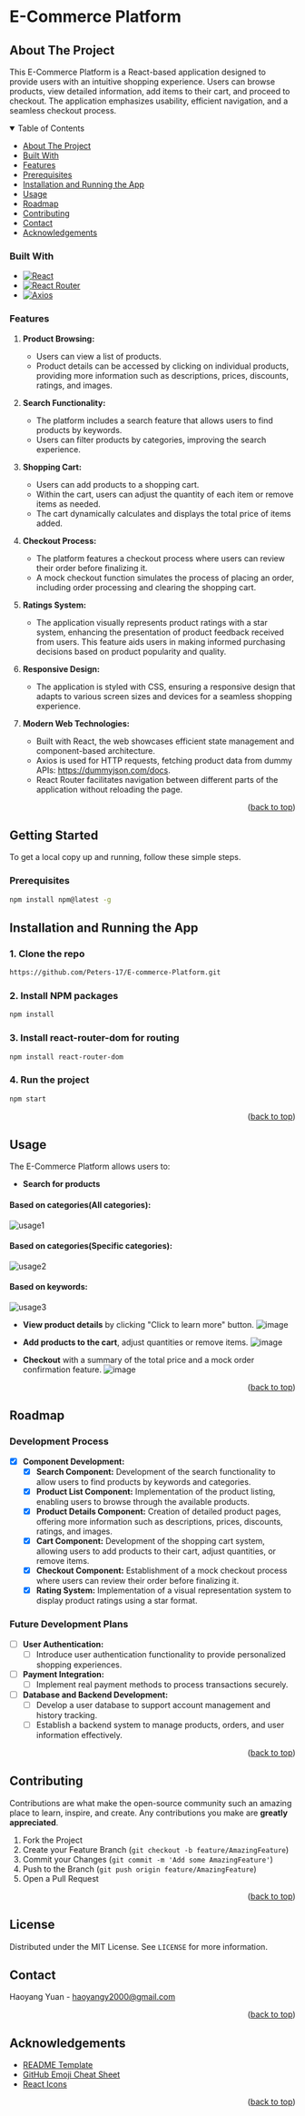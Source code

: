 # E-Commerce Platform

## About The Project

This E-Commerce Platform is a React-based application designed to provide users with an intuitive shopping experience. Users can browse products, view detailed information, add items to their cart, and proceed to checkout. The application emphasizes usability, efficient navigation, and a seamless checkout process.

<a name="readme-top"></a>

<details open>
<summary>Table of Contents</summary>
<ul>
  <li><a href="#about-the-project">About The Project</a></li>
  <li><a href="#built-with">Built With</a></li>
  <li><a href="#features">Features</a></li>
  <li><a href="#prerequisites">Prerequisites</a></li>
  <li><a href="#installation-and-running-the-app">Installation and Running the App</a></li>
  <li><a href="#usage">Usage</a></li>
  <li><a href="#roadmap">Roadmap</a></li>
  <li><a href="#contributing">Contributing</a></li>
  <li><a href="#contact">Contact</a></li>
  <li><a href="#acknowledgements">Acknowledgements</a></li>
</ul>
</details>

### Built With

* [![React][React.js]][React-url]
* [![React Router][ReactRouter-dom.js]][ReactRouter-dom-url]
* [![Axios][Axios.js]][Axios-url]

### Features

1. **Product Browsing:**
   - Users can view a list of products.
   - Product details can be accessed by clicking on individual products, providing more information such as descriptions, prices, discounts, ratings, and images.

2. **Search Functionality:**
   - The platform includes a search feature that allows users to find products by keywords.
   - Users can filter products by categories, improving the search experience.

3. **Shopping Cart:**
   - Users can add products to a shopping cart.
   - Within the cart, users can adjust the quantity of each item or remove items as needed.
   - The cart dynamically calculates and displays the total price of items added.

4. **Checkout Process:**
   - The platform features a checkout process where users can review their order before finalizing it.
   - A mock checkout function simulates the process of placing an order, including order processing and clearing the shopping cart.

5. **Ratings System:**
   - The application visually represents product ratings with a star system, enhancing the presentation of product feedback received from users. This feature aids users in making informed purchasing decisions based on product popularity and quality.

6. **Responsive Design:**
   - The application is styled with CSS, ensuring a responsive design that adapts to various screen sizes and devices for a seamless shopping experience.

7. **Modern Web Technologies:**
   - Built with React, the web showcases efficient state management and component-based architecture.
   - Axios is used for HTTP requests, fetching product data from dummy APIs: https://dummyjson.com/docs.
   - React Router facilitates navigation between different parts of the application without reloading the page.

<p align="right">(<a href="#readme-top">back to top</a>)</p>

## Getting Started

To get a local copy up and running, follow these simple steps.

### Prerequisites

```sh
npm install npm@latest -g
```
## Installation and Running the App

### 1. Clone the repo

```sh
https://github.com/Peters-17/E-commerce-Platform.git
```
### 2. Install NPM packages

```sh
npm install
```
### 3. Install react-router-dom for routing

```sh
npm install react-router-dom

```

### 4. Run the project

```sh
npm start

```

<p align="right">(<a href="#readme-top">back to top</a>)</p>


## Usage

The E-Commerce Platform allows users to:

- **Search for products**
  
#### Based on categories(All categories):
![usage1](https://github.com/Peters-17/E-commerce-Platform/assets/85666623/740adb96-1225-469a-922c-cc0fe7407de5)

#### Based on categories(Specific categories):
![usage2](https://github.com/Peters-17/E-commerce-Platform/assets/85666623/4c43be4b-2a75-4d02-91ad-8978f1d16301)

#### Based on keywords:
![usage3](https://github.com/Peters-17/E-commerce-Platform/assets/85666623/3bf019ea-84f0-4236-bd25-e26f815bbfa6)


- **View product details** by clicking "Click to learn more" button.
![image](https://github.com/Peters-17/E-commerce-Platform/assets/85666623/f300f7b7-a762-44f1-b820-e4ab46a18f25)

- **Add products to the cart**, adjust quantities or remove items.
![image](https://github.com/Peters-17/E-commerce-Platform/assets/85666623/b9244009-e06f-4b52-95f1-40a13172ea3d)

- **Checkout** with a summary of the total price and a mock order confirmation feature.
![image](https://github.com/Peters-17/E-commerce-Platform/assets/85666623/8fc4189f-728a-4d36-be89-128e2a6940c8)

<p align="right">(<a href="#readme-top">back to top</a>)</p>

## Roadmap

### Development Process

- [x] **Component Development:**
  - [x] **Search Component:** Development of the search functionality to allow users to find products by keywords and categories.
  - [x] **Product List Component:** Implementation of the product listing, enabling users to browse through the available products.
  - [x] **Product Details Component:** Creation of detailed product pages, offering more information such as descriptions, prices, discounts, ratings, and images.
  - [x] **Cart Component:** Development of the shopping cart system, allowing users to add products to their cart, adjust quantities, or remove items.
  - [x] **Checkout Component:** Establishment of a mock checkout process where users can review their order before finalizing it.
  - [x] **Rating System:** Implementation of a visual representation system to display product ratings using a star format.
  
### Future Development Plans

- [ ] **User Authentication:**
  - [ ] Introduce user authentication functionality to provide personalized shopping experiences.
- [ ] **Payment Integration:**
  - [ ] Implement real payment methods to process transactions securely.
- [ ] **Database and Backend Development:**
  - [ ] Develop a user database to support account management and history tracking.
  - [ ] Establish a backend system to manage products, orders, and user information effectively.

<p align="right">(<a href="#readme-top">back to top</a>)</p>

## Contributing

Contributions are what make the open-source community such an amazing place to learn, inspire, and create. Any contributions you make are **greatly appreciated**.

1. Fork the Project
2. Create your Feature Branch (`git checkout -b feature/AmazingFeature`)
3. Commit your Changes (`git commit -m 'Add some AmazingFeature'`)
4. Push to the Branch (`git push origin feature/AmazingFeature`)
5. Open a Pull Request

<p align="right">(<a href="#readme-top">back to top</a>)</p>

## License

Distributed under the MIT License. See `LICENSE` for more information.

## Contact

Haoyang Yuan - haoyangy2000@gmail.com

<p align="right">(<a href="#readme-top">back to top</a>)</p>

## Acknowledgements

- [README Template](https://github.com/othneildrew/Best-README-Template)
- [GitHub Emoji Cheat Sheet](https://www.webpagefx.com/tools/emoji-cheat-sheet)
- [React Icons](https://react-icons.github.io/react-icons/search)

<p align="right">(<a href="#readme-top">back to top</a>)</p>

[React.js]: https://img.shields.io/badge/React-20232A?style=for-the-badge&logo=react&logoColor=61DAFB
[React-url]: https://reactjs.org/
[Axios.js]: https://img.shields.io/badge/Axios-5A29E4?style=for-the-badge&logo=axios&logoColor=white
[Axios-url]: https://axios-http.com/
[ReactRouter-dom.js]: https://img.shields.io/badge/React_Router-CA4245?style=for-the-badge&logo=react-router&logoColor=white
[ReactRouter-dom-url]: https://reactrouter.com/

